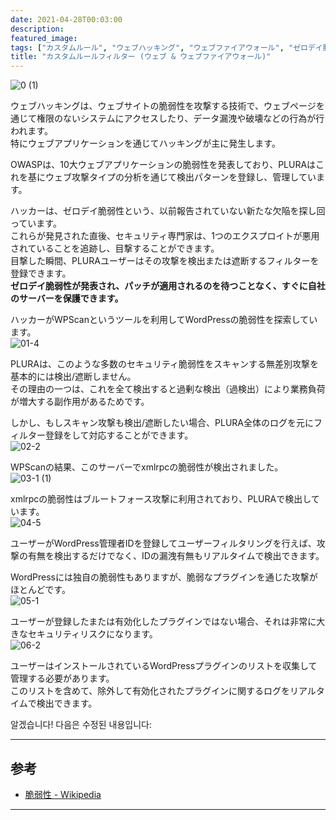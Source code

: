 ```yaml
---
date: 2021-04-28T00:03:00
description: 
featured_image: 
tags: ["カスタムルール", "ウェブハッキング", "ウェブファイアウォール", "ゼロデイ脆弱性", "WPScan"]
title: "カスタムルールフィルター (ウェブ & ウェブファイアウォール)"
---
```


![0 (1)](https://github.com/user-attachments/assets/6a921cb9-fe12-4ab3-845a-1a7de939da76)

ウェブハッキングは、ウェブサイトの脆弱性を攻撃する技術で、ウェブページを通じて権限のないシステムにアクセスしたり、データ漏洩や破壊などの行為が行われます。  
特にウェブアプリケーションを通じてハッキングが主に発生します。

OWASPは、10大ウェブアプリケーションの脆弱性を発表しており、PLURAはこれを基にウェブ攻撃タイプの分析を通じて検出パターンを登録し、管理しています。

ハッカーは、ゼロデイ脆弱性という、以前報告されていない新たな欠陥を探し回っています。  
これらが発見された直後、セキュリティ専門家は、1つのエクスプロイトが悪用されていることを追跡し、目撃することができます。  
目撃した瞬間、PLURAユーザーはその攻撃を検出または遮断するフィルターを登録できます。  
**ゼロデイ脆弱性が発表され、パッチが適用されるのを待つことなく、すぐに自社のサーバーを保護できます。**

ハッカーがWPScanというツールを利用してWordPressの脆弱性を探索しています。  
![01-4](https://github.com/user-attachments/assets/3b3d6986-6376-448f-a64f-f1fbaf821238)

PLURAは、このような多数のセキュリティ脆弱性をスキャンする無差別攻撃を基本的には検出/遮断しません。  
その理由の一つは、これを全て検出すると過剰な検出（過検出）により業務負荷が増大する副作用があるためです。

しかし、もしスキャン攻撃も検出/遮断したい場合、PLURA全体のログを元にフィルター登録をして対応することができます。  
![02-2](https://github.com/user-attachments/assets/997409b6-165c-4099-a090-72e4f1486720)

WPScanの結果、このサーバーでxmlrpcの脆弱性が検出されました。  
![03-1 (1)](https://github.com/user-attachments/assets/09477163-0655-4419-90a3-3ab90fd81c4b)

xmlrpcの脆弱性はブルートフォース攻撃に利用されており、PLURAで検出しています。  
![04-5](https://github.com/user-attachments/assets/948fd06e-b1bb-4468-96ef-74024ce58cba)

ユーザーがWordPress管理者IDを登録してユーザーフィルタリングを行えば、攻撃の有無を検出するだけでなく、IDの漏洩有無もリアルタイムで検出できます。

WordPressには独自の脆弱性もありますが、脆弱なプラグインを通じた攻撃がほとんどです。  
![05-1](https://github.com/user-attachments/assets/d8709496-c7f8-44f0-9a98-c931451bb003)

ユーザーが登録したまたは有効化したプラグインではない場合、それは非常に大きなセキュリティリスクになります。  
![06-2](https://github.com/user-attachments/assets/486904c3-18fb-41b0-8e9a-1b7111cf5da5)

ユーザーはインストールされているWordPressプラグインのリストを収集して管理する必要があります。  
このリストを含めて、除外して有効化されたプラグインに関するログをリアルタイムで検出できます。

알겠습니다! 다음은 수정된 내용입니다:

---

## 参考

- [脆弱性 - Wikipedia](https://ja.wikipedia.org/wiki/%E8%84%86%E5%BC%B1%E6%80%A7)

---
